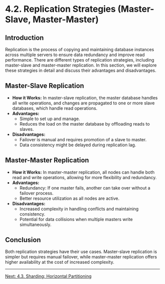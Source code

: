 # 4.2. Replication Strategies (Master-Slave, Master-Master)

## Introduction

Replication is the process of copying and maintaining database instances across multiple servers to ensure data redundancy and improve read performance. There are different types of replication strategies, including master-slave and master-master replication. In this section, we will explore these strategies in detail and discuss their advantages and disadvantages.

## Master-Slave Replication

- **How it Works:** In master-slave replication, the master database handles all write operations, and changes are propagated to one or more slave databases, which handle read operations.
- **Advantages:**
  - Simple to set up and manage.
  - Reduces the load on the master database by offloading reads to slaves.
- **Disadvantages:**
  - Failover is manual and requires promotion of a slave to master.
  - Data consistency might be delayed during replication lag.

## Master-Master Replication

- **How it Works:** In master-master replication, all nodes can handle both read and write operations, allowing for more flexibility and redundancy.
- **Advantages:**
  - Redundancy: If one master fails, another can take over without a failover process.
  - Better resource utilization as all nodes are active.
- **Disadvantages:**
  - Increased complexity in handling conflicts and maintaining consistency.
  - Potential for data collisions when multiple masters write simultaneously.

## Conclusion

Both replication strategies have their use cases. Master-slave replication is simpler but requires manual failover, while master-master replication offers higher availability at the cost of increased complexity.

---

[Next: 4.3. Sharding: Horizontal Partitioning](./section_4_3.md)
